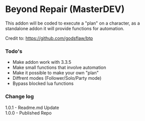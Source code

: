 # Beyond Repair (MasterDEV)
This addon will be coded to execute a "plan" on a character, as a standalone addon it will provide functions for automation.


Credit to:
https://github.com/godsflaw/btp

### Todo's
* Make addon work with 3.3.5
* Make small functions that involve automation
* Make it possible to make your own "plan"
* Diffrent modes (Follower/Solo/Party mode)
* Bypass blocked lua functions


### Change log
1.0.1 - Readme.md Update<br />
1.0.0 - Published Repo<br />
